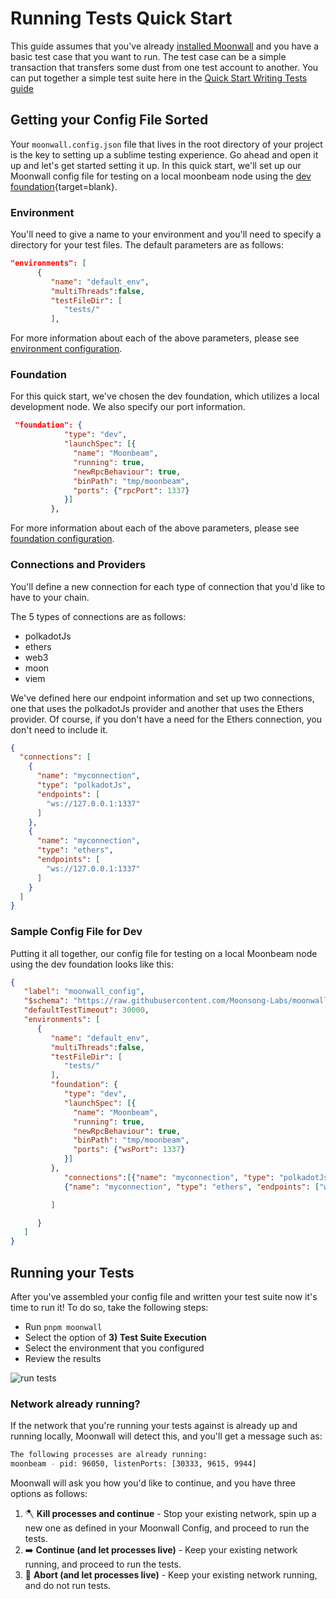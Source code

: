 # Running Tests Quick Start

This guide assumes that you've already [installed Moonwall](/guide/intro/getting-started) and you have a basic test case that you want to run. The test case can be a simple transaction that transfers some dust from one test account to another. You can put together a simple test suite here in the [Quick Start Writing Tests guide](/guide/write/quick-start)

## Getting your Config File Sorted

Your `moonwall.config.json` file that lives in the root directory of your project is the key to setting up a sublime testing experience. Go ahead and open it up and let's get started setting it up. In this quick start, we'll set up our Moonwall config file for testing on a local moonbeam node using the [dev foundation](/guide/intro/foundations.html#dev){target=blank}.

### Environment

You'll need to give a name to your environment and you'll need to specify a directory for your test files. The default parameters are as follows:

```json
"environments": [
      {
         "name": "default_env",
         "multiThreads":false,
         "testFileDir": [
            "tests/"
         ],
```

For more information about each of the above parameters, please see [environment configuration](/config/environment). 

### Foundation

For this quick start, we've chosen the dev foundation, which utilizes a local development node. We also specify our port information. 

```json
 "foundation": {
            "type": "dev",
            "launchSpec": [{
              "name": "Moonbeam",
              "running": true,
              "newRpcBehaviour": true,
              "binPath": "tmp/moonbeam",
              "ports": {"rpcPort": 1337}
            }]
         },
```

For more information about each of the above parameters, please see [foundation configuration](/config/foundation). 

### Connections and Providers

You'll define a new connection for each type of connection that you'd like to have to your chain. 

The 5 types of connections are as follows:

- polkadotJs
- ethers
- web3
- moon
- viem

We've defined here our endpoint information and set up two connections, one that uses the polkadotJs provider and another that uses the Ethers provider. Of course, if you don't have a need for the Ethers connection, you don't need to include it. 

```json
{
  "connections": [
    {
      "name": "myconnection",
      "type": "polkadotJs",
      "endpoints": [
        "ws://127.0.0.1:1337"
      ]
    },
    {
      "name": "myconnection",
      "type": "ethers",
      "endpoints": [
        "ws://127.0.0.1:1337"
      ]
    }
  ]
}
```

### Sample Config File for Dev 

Putting it all together, our config file for testing on a local Moonbeam node using the dev foundation looks like this: 

```json
{
   "label": "moonwall_config",
   "$schema": "https://raw.githubusercontent.com/Moonsong-Labs/moonwall/main/packages/types/config_schema.json",
   "defaultTestTimeout": 30000,
   "environments": [
      {
         "name": "default_env",
         "multiThreads":false,
         "testFileDir": [
            "tests/"
         ],
         "foundation": {
            "type": "dev",
            "launchSpec": [{
              "name": "Moonbeam",
              "running": true,
              "newRpcBehaviour": true,
              "binPath": "tmp/moonbeam",
              "ports": {"wsPort": 1337}
            }]
         },
            "connections":[{"name": "myconnection", "type": "polkadotJs", "endpoints": ["ws://127.0.0.1:1337"]},
            {"name": "myconnection", "type": "ethers", "endpoints": ["ws://127.0.0.1:1337"]}

         ]

      }
   ]
}
```

## Running your Tests

After you've assembled your config file and written your test suite now it's time to run it! To do so, take the following steps:

- Run `pnpm moonwall`
- Select the option of **3) Test Suite Execution** 
- Select the environment that you configured
- Review the results

![run tests](/run-tests.png)

### Network already running?

If the network that you're running your tests against is already up and running locally, Moonwall will detect this, and you'll get a message such as:

```bash
The following processes are already running:
moonbeam - pid: 96050, listenPorts: [30333, 9615, 9944]
```

Moonwall will ask you how you'd like to continue, and you have three options as follows:

1. 🪓  **Kill processes and continue** - Stop your existing network, spin up a new one as defined in your Moonwall Config, and proceed to run the tests.
2. ➡️   **Continue (and let processes live)** - Keep your existing network running, and proceed to run the tests.
3. 🛑  **Abort (and let processes live)** - Keep your existing network running, and do not run tests. 
